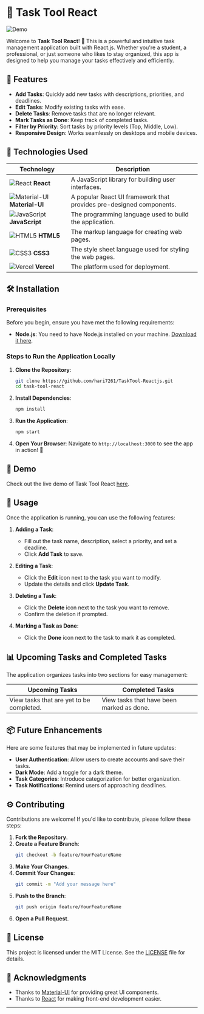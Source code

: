 
# 🚀 Task Tool React

![Demo](https://via.placeholder.com/150)

Welcome to **Task Tool React**! 🎉 This is a powerful and intuitive task management application built with React.js. Whether you're a student, a professional, or just someone who likes to stay organized, this app is designed to help you manage your tasks effectively and efficiently.

## 🌟 Features

- **Add Tasks**: Quickly add new tasks with descriptions, priorities, and deadlines.
- **Edit Tasks**: Modify existing tasks with ease.
- **Delete Tasks**: Remove tasks that are no longer relevant.
- **Mark Tasks as Done**: Keep track of completed tasks.
- **Filter by Priority**: Sort tasks by priority levels (Top, Middle, Low).
- **Responsive Design**: Works seamlessly on desktops and mobile devices.

## 🎨 Technologies Used

| Technology | Description |
|------------|-------------|
| ![React](https://img.icons8.com/fluency/48/000000/react-native.png) **React** | A JavaScript library for building user interfaces. |
| ![Material-UI](https://img.icons8.com/material-outlined/24/000000/material-design.png) **Material-UI** | A popular React UI framework that provides pre-designed components. |
| ![JavaScript](https://img.icons8.com/color/48/000000/javascript--v1.png) **JavaScript** | The programming language used to build the application. |
| ![HTML5](https://img.icons8.com/color/48/000000/html-5.png) **HTML5** | The markup language for creating web pages. |
| ![CSS3](https://img.icons8.com/color/48/000000/css3.png) **CSS3** | The style sheet language used for styling the web pages. |
| ![Vercel](https://img.icons8.com/ios-filled/50/000000/vercel.png) **Vercel** | The platform used for deployment. |

## 🛠 Installation

### Prerequisites

Before you begin, ensure you have met the following requirements:

- **Node.js**: You need to have Node.js installed on your machine. [Download it here](https://nodejs.org/).

### Steps to Run the Application Locally

1. **Clone the Repository**:
   ```bash
   git clone https://github.com/hari7261/TaskTool-Reactjs.git
   cd task-tool-react
   ```

2. **Install Dependencies**:
   ```bash
   npm install
   ```

3. **Run the Application**:
   ```bash
   npm start
   ```

4. **Open Your Browser**:
   Navigate to `http://localhost:3000` to see the app in action! 🎈

## 🎥 Demo

Check out the live demo of Task Tool React [here](https://tasktool-react-ghijbq78b-hari7261s-projects.vercel.app).

## 📖 Usage

Once the application is running, you can use the following features:

1. **Adding a Task**:
   - Fill out the task name, description, select a priority, and set a deadline.
   - Click **Add Task** to save.

2. **Editing a Task**:
   - Click the **Edit** icon next to the task you want to modify.
   - Update the details and click **Update Task**.

3. **Deleting a Task**:
   - Click the **Delete** icon next to the task you want to remove.
   - Confirm the deletion if prompted.

4. **Marking a Task as Done**:
   - Click the **Done** icon next to the task to mark it as completed.

## 📊 Upcoming Tasks and Completed Tasks

The application organizes tasks into two sections for easy management:

| **Upcoming Tasks** | **Completed Tasks** |
|---------------------|---------------------|
| View tasks that are yet to be completed. | View tasks that have been marked as done. |

## 📦 Future Enhancements

Here are some features that may be implemented in future updates:

- **User Authentication**: Allow users to create accounts and save their tasks.
- **Dark Mode**: Add a toggle for a dark theme.
- **Task Categories**: Introduce categorization for better organization.
- **Task Notifications**: Remind users of approaching deadlines.

## ⚙️ Contributing

Contributions are welcome! If you'd like to contribute, please follow these steps:

1. **Fork the Repository**.
2. **Create a Feature Branch**:
   ```bash
   git checkout -b feature/YourFeatureName
   ```
3. **Make Your Changes**.
4. **Commit Your Changes**:
   ```bash
   git commit -m "Add your message here"
   ```
5. **Push to the Branch**:
   ```bash
   git push origin feature/YourFeatureName
   ```
6. **Open a Pull Request**.

## 📜 License

This project is licensed under the MIT License. See the [LICENSE](LICENSE) file for details.

## 🎉 Acknowledgments

- Thanks to [Material-UI](https://mui.com/) for providing great UI components.
- Thanks to [React](https://reactjs.org/) for making front-end development easier.

---